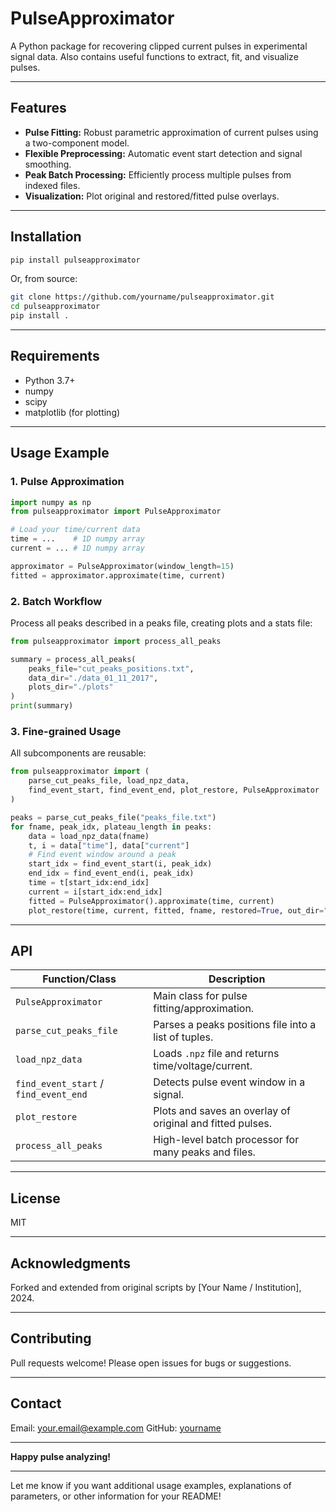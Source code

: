 
# PulseApproximator

A Python package for recovering clipped current pulses in experimental signal data. Also contains useful functions to extract, fit, and visualize pulses.

---

## Features

- **Pulse Fitting:** Robust parametric approximation of current pulses using a two-component model.
- **Flexible Preprocessing:** Automatic event start detection and signal smoothing.
- **Peak Batch Processing:** Efficiently process multiple pulses from indexed files.
- **Visualization:** Plot original and restored/fitted pulse overlays.

---

## Installation

```bash
pip install pulseapproximator
```

Or, from source:

```bash
git clone https://github.com/yourname/pulseapproximator.git
cd pulseapproximator
pip install .
```

---

## Requirements

- Python 3.7+
- numpy
- scipy
- matplotlib (for plotting)

---

## Usage Example

### 1. Pulse Approximation

```python
import numpy as np
from pulseapproximator import PulseApproximator

# Load your time/current data
time = ...    # 1D numpy array
current = ... # 1D numpy array

approximator = PulseApproximator(window_length=15)
fitted = approximator.approximate(time, current)
```

### 2. Batch Workflow

Process all peaks described in a peaks file, creating plots and a stats file:

```python
from pulseapproximator import process_all_peaks

summary = process_all_peaks(
    peaks_file="cut_peaks_positions.txt",
    data_dir="./data_01_11_2017",
    plots_dir="./plots"
)
print(summary)
```

### 3. Fine-grained Usage

All subcomponents are reusable:

```python
from pulseapproximator import (
    parse_cut_peaks_file, load_npz_data,
    find_event_start, find_event_end, plot_restore, PulseApproximator
)

peaks = parse_cut_peaks_file("peaks_file.txt")
for fname, peak_idx, plateau_length in peaks:
    data = load_npz_data(fname)
    t, i = data["time"], data["current"]
    # Find event window around a peak
    start_idx = find_event_start(i, peak_idx)
    end_idx = find_event_end(i, peak_idx)
    time = t[start_idx:end_idx]
    current = i[start_idx:end_idx]
    fitted = PulseApproximator().approximate(time, current)
    plot_restore(time, current, fitted, fname, restored=True, out_dir="./plots")
```

---

## API

| Function/Class              | Description |
|-----------------------------|-------------|
| `PulseApproximator`         | Main class for pulse fitting/approximation. |
| `parse_cut_peaks_file`      | Parses a peaks positions file into a list of tuples. |
| `load_npz_data`             | Loads `.npz` file and returns time/voltage/current. |
| `find_event_start` / `find_event_end` | Detects pulse event window in a signal. |
| `plot_restore`              | Plots and saves an overlay of original and fitted pulses. |
| `process_all_peaks`         | High-level batch processor for many peaks and files. |

---

## License

MIT

---

## Acknowledgments

Forked and extended from original scripts by [Your Name / Institution], 2024.

---

## Contributing

Pull requests welcome! Please open issues for bugs or suggestions.

---

## Contact

Email: your.email@example.com
GitHub: [yourname](https://github.com/yourname)

---

**Happy pulse analyzing!**

---

Let me know if you want additional usage examples, explanations of parameters, or other information for your README!
